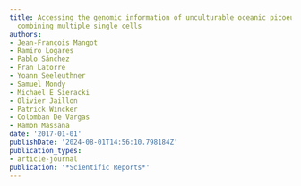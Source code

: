 ```yaml
---
title: Accessing the genomic information of unculturable oceanic picoeukaryotes by
  combining multiple single cells
authors:
- Jean-François Mangot
- Ramiro Logares
- Pablo Sánchez
- Fran Latorre
- Yoann Seeleuthner
- Samuel Mondy
- Michael E Sieracki
- Olivier Jaillon
- Patrick Wincker
- Colomban De Vargas
- Ramon Massana
date: '2017-01-01'
publishDate: '2024-08-01T14:56:10.798184Z'
publication_types:
- article-journal
publication: '*Scientific Reports*'
---
```

